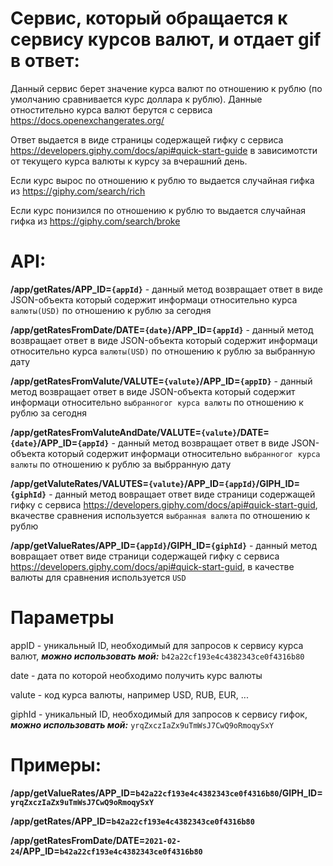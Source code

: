 # Cервис, который обращается к сервису курсов валют, и отдает gif в ответ:

Данный сервис берет значение курса валют по отношению к рублю (по умолчанию сравнивается курс доллара к рублю).
Данные отностительно курса валют берутся с сервиса <https://docs.openexchangerates.org/>

Ответ выдается в виде страницы содержащей гифку с сервиса <https://developers.giphy.com/docs/api#quick-start-guide> 
в зависимотсти от текущего курса валюты к курсу за вчерашний день.

Если курс вырос по отношению к рублю то выдается случайная гифка из <https://giphy.com/search/rich>

Если курс понизился по отношению к рублю то выдается случайная гифка из <https://giphy.com/search/broke>

# API:

**/app/getRates/APP_ID=`{appId}`**     -  данный метод возвращает ответ в виде JSON-объекта который содержит информаци относительно курса `валюты(USD)` по отношению к рублю за сегодня

**/app/getRatesFromDate/DATE=`{date}`/APP_ID=`{appId}`**    -  данный метод возвращает ответ в виде JSON-объекта который содержит информаци относительно курса `валюты(USD)` по отношению к 
рублю за выбранную дату

**/app/getRatesFromValute/VALUTE=`{valute}`/APP_ID=`{appID}`**  -  данный метод возвращает ответ в виде JSON-объекта который содержит информаци относительно `выбранногог курса валюты` по отношению к рублю за сегодня

**/app/getRatesFromValuteAndDate/VALUTE=`{valute}`/DATE=`{date}`/APP_ID=`{appId}`**  -  данный метод возвращает ответ в виде JSON-объекта который содержит информаци относительно `выбранногог курса валюты` по отношению к рублю за выбрранную дату

**/app/getValuteRates/VALUTES=`{valute}`/APP_ID=`{appId}`/GIPH_ID=`{giphId}`**  -  данный метод вовращает ответ виде страници содержащей гифку с сервиса <https://developers.giphy.com/docs/api#quick-start-guid>, вкачестве сравнения используется `выбранная валюта` по отношению к рублю

**/app/getValueRates/APP_ID=`{appId}`/GIPH_ID=`{giphId}`**  -  данный метод вовращает ответ виде страници содержащей гифку с сервиса <https://developers.giphy.com/docs/api#quick-start-guid>, в качестве валюты для сравнения используется `USD`

# Параметры

appID - уникальный ID, необходимый для запросов к сервису курса валют, ***можно использовать мой:*** `b42a22cf193e4c4382343ce0f4316b80`

date - дата по которой необходимо получить курс валюты

valute - код курса валюты, например USD, RUB, EUR, ...

giphId - уникальный ID, необходимый для запросов к сервису гифок, ***можно использовать мой:*** `yrqZxczIaZx9uTmWsJ7CwQ9oRmoqySxY`

# Примеры:
**/app/getValueRates/APP_ID=`b42a22cf193e4c4382343ce0f4316b80`/GIPH_ID=`yrqZxczIaZx9uTmWsJ7CwQ9oRmoqySxY`**

**/app/getRates/APP_ID=`b42a22cf193e4c4382343ce0f4316b80`**

**/app/getRatesFromDate/DATE=`2021-02-24`/APP_ID=`b42a22cf193e4c4382343ce0f4316b80`**

